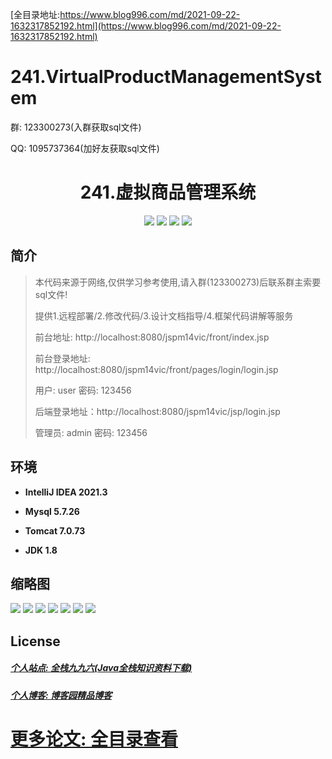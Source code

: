 [全目录地址:https://www.blog996.com/md/2021-09-22-1632317852192.html](https://www.blog996.com/md/2021-09-22-1632317852192.html)
# 241.VirtualProductManagementSystem

<p>群: 123300273(入群获取sql文件)</p>
<p>QQ: 1095737364(加好友获取sql文件)</p>

<p><h1 align="center">241.虚拟商品管理系统</h1></p>


<p align="center">
	<img src="https://img.shields.io/badge/jdk-1.8-orange.svg"/>
    <img src="https://img.shields.io/badge/springm-5.x-lightgrey.svg"/>
    <img src="https://img.shields.io/badge/springmvc-3.x-blue.svg"/>
    <img src="https://img.shields.io/badge/mybatis-5.x-yellow.svg"/>
</p>

## 简介

> 本代码来源于网络,仅供学习参考使用,请入群(123300273)后联系群主索要sql文件!
>
> 提供1.远程部署/2.修改代码/3.设计文档指导/4.框架代码讲解等服务
> 
> 前台地址: http://localhost:8080/jspm14vic/front/index.jsp
> 
> 前台登录地址: http://localhost:8080/jspm14vic/front/pages/login/login.jsp
> 
> 用户: user  密码: 123456
>
> 后端登录地址：http://localhost:8080/jspm14vic/jsp/login.jsp
>
> 管理员: admin   密码: 123456
>

## 环境

- <b>IntelliJ IDEA 2021.3</b>

- <b>Mysql 5.7.26</b>

- <b>Tomcat 7.0.73</b>

- <b>JDK 1.8</b>




## 缩略图

![](https://img2023.cnblogs.com/blog/588112/202306/588112-20230621171645291-1637363588.png)
![](https://img2023.cnblogs.com/blog/588112/202306/588112-20230621171847586-645832098.png)
![](https://img2023.cnblogs.com/blog/588112/202306/588112-20230621171930279-2061400884.png)
![](https://img2023.cnblogs.com/blog/588112/202306/588112-20230621171935950-518110389.png)
![](https://img2023.cnblogs.com/blog/588112/202306/588112-20230621171940657-151430477.png)
![](https://img2023.cnblogs.com/blog/588112/202306/588112-20230621171945029-1373226496.png)
![](https://img2023.cnblogs.com/blog/588112/202306/588112-20230621171950282-525558231.png)





## License

##### [个人站点: 全栈九九六(Java全栈知识资料下载)](https://www.blog996.com/)
##### [个人博客: 博客园精品博客](https://www.cnblogs.com/yysbolg/)
# [更多论文: 全目录查看](https://www.blog996.com/md/2021-09-22-1632317852192.html)



